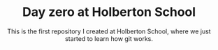 <h1 align="center">Day zero at Holberton School</h1>
<p align="center">This is the first repository I created at Holberton School, where we just started to learn how git works.</p>
